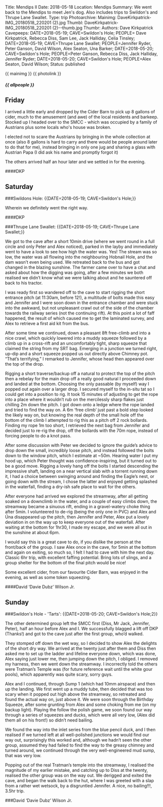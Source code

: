 Title: Mendips II
Date: 2018-05-18
Location: Mendips
Summary: We went back to the Mendips to meet Jen's dog. Also includes trips to Swildon's and Thrupe Lane Swallet.
Type: trip
Photoarchive:
Mainimg: DaveKirkpatrick-IMG_20180518_220201 (2).jpg
Thumbl: DaveKirkpatrick-IMG_20180518_220201 (2)--thumb.jpg
Thumbr:
Authors: Dave Kirkpatrick
Cavepeeps: DATE=2018-05-19; CAVE=Swildon's Hole; PEOPLE= Dave Kirkpatrick, Rebecca Diss, Sam Lee, Jack Halliday, Celia Tinsley;
           DATE=2018-05-19; CAVE=Thrupe Lane Swallet; PEOPLE=Jennifer Ryder, Peter Ganson, David Wilson, Alex Seaton, Una Barker;
           DATE=2018-05-20; CAVE=Swildon's Hole; PEOPLE=Peter Ganson, Rebecca Diss, Jack Halliday, Jennifer Ryder;
           DATE=2018-05-20; CAVE=Swildon's Hole; PEOPLE=Alex Seaton, David Wilson;
Status: published

{{ mainimg }}
{{ photolink }}
##### {{ allpeople }}

## Friday
I arrived a little early and dropped by the Cider Barn to pick up 8 gallons of cider, much to the amusement (and awe) of the local residents and barkeep. Stocked up I headed over to the SMCC - which was occupied by a family of Austrians plus some locals who's house was broken.

I elected not to scare the Austrians by bringing in the whole collection at once (also 8 gallons is hard to carry and there would be people around later to do that for me), instead bringing in only one jug and sharing a glass with Austrian Papa (I did ask his name and promptly forgot it)

The others arrived half an hour later and we settled in for the evening.

####DKP

## Saturday

###Swildons Hole: {{DATE=2018-05-19; CAVE=Swildon's Hole;}}

Wherein we definitely went the right way.

####DKP

###Thrupe Lane Swallet: {{DATE=2018-05-19; CAVE=Thrupe Lane Swallet;}}

We got to the cave after a short 10min drive (where we went round in a full circle and only Peter and Alex noticed), parked in the layby and immediately went to have a look to see how high the water was. Yes! The stream was so low, the water was all flowing into the neighbouring Hobnail Hole, and the dam wasn’t even being used. We retreated back to the bus and got changed in the blazing sunshine. The farmer came over to have a chat and asked about how the digging was going, after a few minutes we both realised we didn’t know what we were talking about and he sauntered off back to his tractor.

I was ready first so wandered off to the cave to start rigging the short entrance pitch (at 11:30am, before 12!), a multitude of bolts made this easy and Jennifer and I were soon down in the entrance chamber and were stuck into the awkward, but not unpleasant crawl out of the side of the chamber towards the railway series (not the continuing rift). At this point a lot of faff happened, the result of which caused me to get the laminated survey, and Alex to retrieve a first aid kit from the bus.

After some time we continued, down a pleasant 8ft free-climb and into a nice crawl, which quickly lowered into a muddy squeeze followed by a climb up in a cross-rift and an uncomfortably tight, sharp squeeze that claimed the string from my SRT bag. Emerging in a junction we turned right, up-dip and a short squeeze popped us out directly above Chimney pot. “That’s terrifying,” I remarked to Jennifer, whose head then appeared over the top of the drop.

Rigging a short traverse/backup off a natural to protect the top of the pitch then a rebelay for the main drop off a really good natural I proceeded down and landed at the bottom. Choosing the only passable (by myself) way I popped out again over a larger drop. I secured myself to the in-situ tat so I could get into a position to rig. It took 15 minutes of adjusting to get the rope into a place where it wouldn’t rub on the mercilessly sharp flakes just chilling 2m down the pitch. I got down onto a ledge where the rope landed and tried to find the way on. A 6m ‘free climb’ just past a bold step looked the likely way on, but knowing the real depth of the small hole off the bottom of the climb I attempted to rig this as a pitch off 2 rock bollards. Finding my rope 1m too short, I retrieved the next bag from Jennifer and decided just to re-rig the drop, off the bollards with the 70m rope, instead of forcing people to do a knot pass.

After some discussion with Peter we decided to ignore the guide’s advice to drop down the small, incredibly loose pitch, and instead followed the bolts down to the window pitch, which I estimate at ~50m. Hearing water I put my hood up, which Peter thought was confidence-inspiring, but it turned out to be a good move. Rigging a lovely hang off the bolts I started descending the impressive shaft, landing on a near vertical slab with a torrent running down it, I had a choice between swinging around and finding the Eagle’s nest, or going down with the stream, I chose the latter and enjoyed getting splashed in the waterfall, finding a dry-ish safe place to wait for the others.

After everyone had arrived we explored the streamway, after all getting soaked on a downclimb in the water, and a couple of easy climbs down, the streamway became a sinuous rift, ending in a gravel-watery choke thing after 5min.
I volunteered to de-rig (being the only one in PVC) and Alex and Úna disappeared up the pitch, then Jennifer and Peter, Alex put a lovely deviation in on the way up to keep everyone out of the waterfall. After waiting at the bottom for 1hr30, I made my escape, and we were all out in the sunshine at about 6pm.

I would say this is a great cave to do, if you dislike the person at the front/back of the group. I saw Alex once in the cave, for 5min at the bottom and again on exiting, so much so, I felt I had to cave with him the next day. Classic 6hr trip, with excellent faffing potential. Bring lots of slings, and a group shelter for the bottom of the final pitch would be nice!

Some excellent cider, from our favourite Cider Barn, was enjoyed in the evening, as well as some token squeezing.

####David ‘Davie Dubz’ Wilson Jr.

## Sunday

###Swildon's Hole - 'Tarts': {{DATE=2018-05-20; CAVE=Swildon's Hole;2}}

The other determined group left the SMCC first (Diss, Mr Jack, Jennifer, Peter), half an hour before Alex and I. We successfully blagged a lift off DKP (Thanks!) and got to the cave just after the first group, who’d walked.

They stomped off down the wet way, so I decided to show Alex the delights of the short dry way. We arrived at the twenty just after them and Diss then asked me to set up the ladder and lifeline everyone down, which was done, Alex saying just lower me, then jumping down the pitch, I obliged. I removed my harness, then we went down the streamway. I incorrectly told the others were Tratman’s Temple was (for future reference wait until the white gour pools), which apparently was quite scary, sorry guys.

Alex and I continued, through Sump 1 (which had 10mm airspace) and then up the landing. We first went up a muddy tube, then decided that was too scary when it popped out high above the streamway, so retreated and found the actual way on, just above it. We were soon through the Birthday Squeeze, after some grunting from Alex and some choking from me (on my backup light). Playing the follow the polish game, we soon found our way through a series of squeezes and ducks, which were all very low, (Alex did them all on his front!) so didn’t need bailing.

We found the way into the inlet series from the blue pencil duck, and I then realised if we turned left at all well-polished junctions we would find our way out, surprisingly this worked and, although we hadn’t seen the other group, assumed they had failed to find the way to the greasy chimney and turned around, we continued through the very well-engineered mud sump, that was very low.

Popping out of the real Tratman’s temple into the streamway, I realised the magnitude of my earlier mistake, and catching up to Diss at the twenty, realised the other group was on the way out. We derigged and exited the cave, and began the walk back to the hut, where I was greeted with a slap from a rather wet wetsock, by a disgruntled Jennifer.
A nice, no bailing!!!, 3.5hr trip.

###David ‘Davie Dubz’ Wilson Jr.
